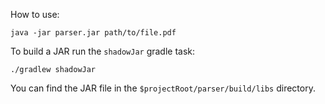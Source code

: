 How to use:

`java -jar parser.jar path/to/file.pdf`

To build a JAR run the `shadowJar` gradle task:

`./gradlew shadowJar`

You can find the JAR file in the `$projectRoot/parser/build/libs` directory.
